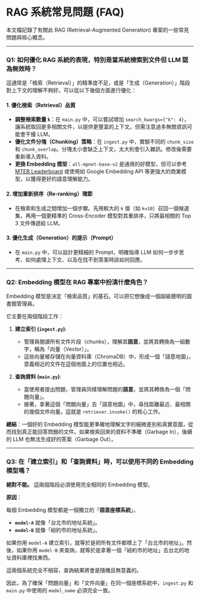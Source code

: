 # RAG 系統常見問題 (FAQ)

本文檔記錄了有關此 RAG (Retrieval-Augmented Generation) 專案的一些常見問題與核心概念。

---

### Q1: 如何優化 RAG 系統的表現，特別是當系統檢索到文件但 LLM 認為無效時？

這通常是「檢索（Retrieval）」的精準度不足，或是「生成（Generation）」階段對上下文的理解不夠好。可以從以下幾個方面進行優化：

#### 1. 優化檢索（Retrieval）品質
- **調整檢索數量 `k`**：在 `main.py` 中，可以嘗試增加 `search_kwargs={"k": 4}`，讓系統取回更多相關文件，以提供更豐富的上下文。但需注意過多無關資訊可能會干擾 LLM。
- **優化文件分塊（Chunking）策略**：在 `ingest.py` 中，實驗不同的 `chunk_size` 和 `chunk_overlap`。分塊太小會缺乏上下文，太大則會引入雜訊。修改後需要重新導入資料。
- **更換 Embedding 模型**：`all-mpnet-base-v2` 是通用的好模型，但可以參考 [MTEB Leaderboard](https://huggingface.co/spaces/mteb/leaderboard) 或使用如 Google Embedding API 等更強大的商業模型，以獲得更好的語意理解能力。

#### 2. 增加重新排序（Re-ranking）環節
- 在檢索和生成之間增加一個步驟。先用較大的 `k` 值（如 `k=10`）召回一個候選集，再用一個更精準的 Cross-Encoder 模型對其重排序，只將最相關的 Top 3 文件傳遞給 LLM。

#### 3. 優化生成（Generation）的提示（Prompt）
- 在 `main.py` 中，可以設計更精細的 Prompt，明確指導 LLM 如何一步步思考、如何處理上下文、以及在找不到答案時該如何回應。

---

### Q2: Embedding 模型在 RAG 專案中扮演什麼角色？

Embedding 模型是決定「檢索品質」的基石。可以把它想像成一個超級聰明的圖書館管理員。

它主要在兩個階段工作：

1.  **建立索引 (`ingest.py`)**:
    - 管理員閱讀所有文件片段（chunks），理解其**語意**，並將其轉換為一組數字，稱為「向量（Vector）」。
    - 這些向量被存儲在向量資料庫（ChromaDB）中，形成一個「語意地圖」，意義相近的文件在這個地圖上的位置也相近。

2.  **查詢資料 (`main.py`)**:
    - 當使用者提出問題，管理員同樣理解問題的**語意**，並將其轉換為一個「問題向量」。
    - 接著，拿著這個「問題向量」去「語意地圖」中，尋找距離最近、最相關的幾個文件向量。這就是 `retriever.invoke()` 的核心工作。

**總結**：一個好的 Embedding 模型能更準確地理解文字的細微差別和真實意圖，從而找到真正能回答問題的文件。如果檢索回來的資料不準確（Garbage In），後續的 LLM 也無法生成好的答案（Garbage Out）。

---

### Q3: 在「建立索引」和「查詢資料」時，可以使用不同的 Embedding 模型嗎？

**絕對不能。** 這兩個階段必須使用完全相同的 Embedding 模型。

**原因**：

每個 Embedding 模型都是一個獨立的「**語意座標系統**」。

- **`model-A`** 就像「台北市的地址系統」。
- **`model-B`** 就像「紐約市的地址系統」。

如果你用 `model-A` 建立索引，就等於是把所有文件都標上了「台北市的地址」。然後，如果你用 `model-B` 來查詢，就等於是拿著一個「紐約市的地址」去台北的地址資料庫裡找東西。

這兩個系統完全不相容，查詢結果將會是隨機且無意義的。

因此，為了確保「問題向量」和「文件向量」在同一個座標系統中，`ingest.py` 和 `main.py` 中使用的 `model_name` 必須完全一致。
